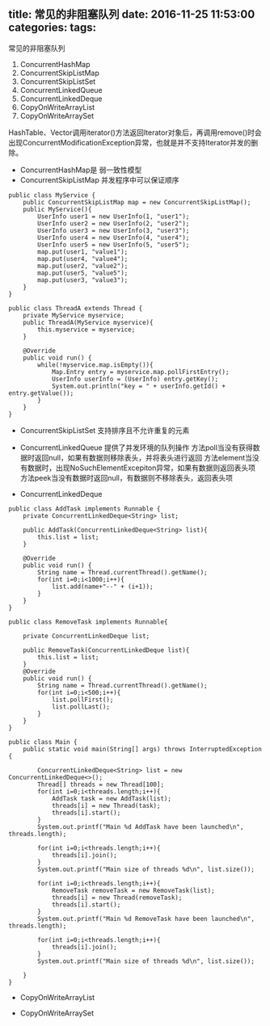 title: 常见的非阻塞队列
date: 2016-11-25 11:53:00
categories:
tags:
---
常见的非阻塞队列
1) ConcurrentHashMap
2) ConcurrentSkipListMap
3) ConcurrentSkipListSet
4) ConcurrentLinkedQueue
5) ConcurrentLinkedDeque
6) CopyOnWriteArrayList
7) CopyOnWriteArraySet

HashTable、Vector调用iterator()方法返回Iterator对象后，再调用remove()时会出现ConcurrentModificationException异常，也就是并不支持Iterator并发的删除。

 * ConcurrentHashMap是 弱一致性模型
 * ConcurrentSkipListMap 并发程序中可以保证顺序
```
public class MyService {
    public ConcurrentSkipListMap map = new ConcurrentSkipListMap();
    public MyService(){
        UserInfo user1 = new UserInfo(1, "user1");
        UserInfo user2 = new UserInfo(2, "user2");
        UserInfo user3 = new UserInfo(3, "user3");
        UserInfo user4 = new UserInfo(4, "user4");
        UserInfo user5 = new UserInfo(5, "user5");
        map.put(user1, "value1");
        map.put(user4, "value4");
        map.put(user2, "value2");
        map.put(user5, "value5");
        map.put(user3, "value3");
    }
}

public class ThreadA extends Thread {
    private MyService myservice;
    public ThreadA(MyService myservice){
        this.myservice = myservice;
    }

    @Override
    public void run() {
        while(!myservice.map.isEmpty()){
            Map.Entry entry = myservice.map.pollFirstEntry();
            UserInfo userInfo = (UserInfo) entry.getKey();
            System.out.println("key = " + userInfo.getId() + entry.getValue());
        }
    }
}
```

 * ConcurrentSkipListSet 支持排序且不允许重复的元素
 * ConcurrentLinkedQueue 提供了并发环境的队列操作
方法poll当没有获得数据时返回null，如果有数据则移除表头，并将表头进行返回
方法element当没有数据时，出现NoSuchElementExcepiton异常，如果有数据则返回表头项
方法peek当没有数据时返回null，有数据则不移除表头，返回表头项

 * ConcurrentLinkedDeque
```
public class AddTask implements Runnable {
    private ConcurrentLinkedDeque<String> list;

    public AddTask(ConcurrentLinkedDeque<String> list){
        this.list = list;
    }

    @Override
    public void run() {
        String name = Thread.currentThread().getName();
        for(int i=0;i<1000;i++){
            list.add(name+"--" + (i+1));
        }
    }
}

public class RemoveTask implements Runnable{

    private ConcurrentLinkedDeque list;

    public RemoveTask(ConcurrentLinkedDeque list){
        this.list = list;
    }
    @Override
    public void run() {
        String name = Thread.currentThread().getName();
        for(int i=0;i<500;i++){
            list.pollFirst();
            list.pollLast();
        }
    }
}

public class Main {
    public static void main(String[] args) throws InterruptedException {

        ConcurrentLinkedDeque<String> list = new ConcurrentLinkedDeque<>();
        Thread[] threads = new Thread[100];
        for(int i=0;i<threads.length;i++){
            AddTask task = new AddTask(list);
            threads[i] = new Thread(task);
            threads[i].start();
        }
        System.out.printf("Main %d AddTask have been launched\n", threads.length);

        for(int i=0;i<threads.length;i++){
            threads[i].join();
        }
        System.out.printf("Main size of threads %d\n", list.size());

        for(int i=0;i<threads.length;i++){
            RemoveTask removeTask = new RemoveTask(list);
            threads[i] = new Thread(removeTask);
            threads[i].start();
        }
        System.out.printf("Main %d RemoveTask have been launched\n", threads.length);

        for(int i=0;i<threads.length;i++){
            threads[i].join();
        }
        System.out.printf("Main size of threads %d\n", list.size());

    }
}

```

 * CopyOnWriteArrayList


 * CopyOnWriteArraySet



















